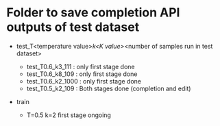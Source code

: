 # Folder to save completion API outputs of test dataset
- test_T\<temperature value\>_k\<K value\>_\<number of samples run in test dataset\>
  - test_T0.6_k3_111 :  only first stage done
  - test_T0.6_k8_109 :  only first stage done
  - test_T0.6_k2_1000 : only first stage done
  - test_T0.5_k2_109 :  Both stages done (completion and edit)

- train
  - T=0.5 k=2 first stage ongoing